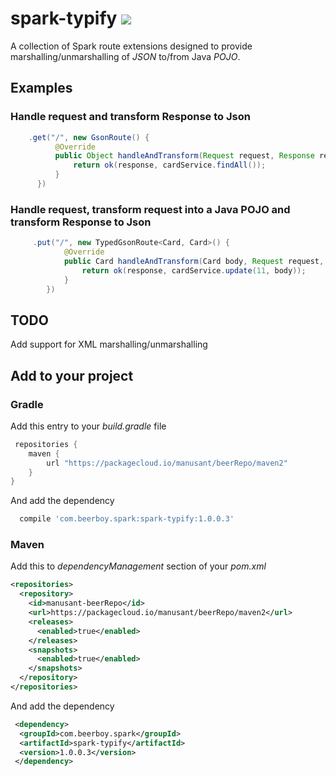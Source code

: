# spark-typify  <img src="https://travis-ci.org/manusant/spark-typify.svg?branch=master"></img>
A collection of Spark route extensions designed to provide marshalling/unmarshalling of *JSON* to/from Java *POJO*.

## Examples
### Handle request and transform Response to Json
```java
    .get("/", new GsonRoute() {
          @Override
          public Object handleAndTransform(Request request, Response response) {
              return ok(response, cardService.findAll());
          }
      })
```
### Handle request, transform request into a Java POJO and transform Response to Json
```java
     .put("/", new TypedGsonRoute<Card, Card>() {
            @Override
            public Card handleAndTransform(Card body, Request request, Response response) {
                return ok(response, cardService.update(11, body));
            }
        })
```

## TODO
Add support for XML marshalling/unmarshalling

## Add to your project
### Gradle
Add this entry to your *build.gradle* file
```groovy
 repositories {
    maven {
        url "https://packagecloud.io/manusant/beerRepo/maven2"
    }
}
```
And add the dependency
```groovy
  compile 'com.beerboy.spark:spark-typify:1.0.0.3'
```
### Maven
Add this to *dependencyManagement* section of your *pom.xml* 
```xml
<repositories>
  <repository>
    <id>manusant-beerRepo</id>
    <url>https://packagecloud.io/manusant/beerRepo/maven2</url>
    <releases>
      <enabled>true</enabled>
    </releases>
    <snapshots>
      <enabled>true</enabled>
    </snapshots>
  </repository>
</repositories>
```
And add the dependency
```xml
 <dependency>
  <groupId>com.beerboy.spark</groupId>
  <artifactId>spark-typify</artifactId>
  <version>1.0.0.3</version>
 </dependency>
```

